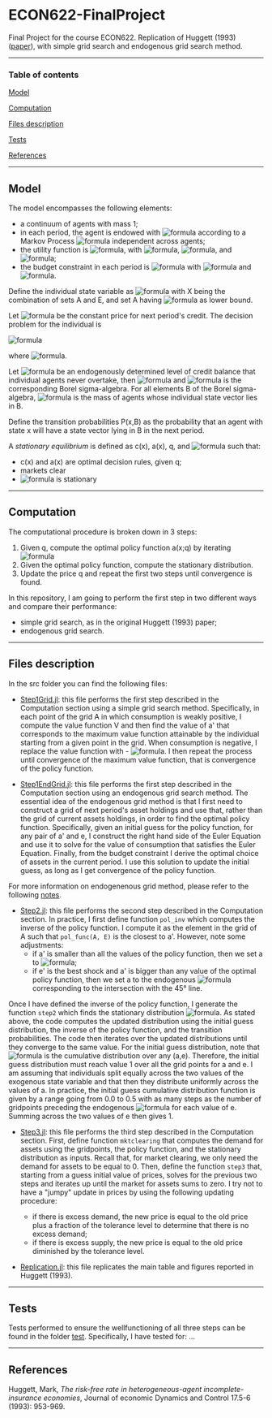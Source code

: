 # ECON622-FinalProject
Final Project for the course ECON622. Replication of Huggett (1993) ([paper](https://github.com/loforteg/ECON622-FinalProject/blob/main/literature/Huggett%201993.pdf)), with simple grid search and endogenous grid search method.

----
### Table of contents
[Model](#model)

[Computation](#computation)

[Files description](#files-description)

[Tests](#tests)

[References](#references)

----
## Model
The model encompasses the following elements:
* a continuum of agents with mass 1;
* in each period, the agent is endowed with ![formula](https://render.githubusercontent.com/render/math?math=e%20\in%20E=(e_h%3Be_l)) according to a Markov Process ![formula](https://render.githubusercontent.com/render/math?math=\pi(e'|e)=Pr(e_{t%2B1}=e'|e_t=e)%3E0) independent across agents;
* the utility function is ![formula](https://render.githubusercontent.com/render/math?math=E%5B\sum_{t=0}^{\infty}\beta^tu(c_t)%5D), with ![formula](https://render.githubusercontent.com/render/math?math=\beta\in(0,1)), ![formula](https://render.githubusercontent.com/render/math?math=u(c)=\frac{c^{1-\sigma}}{-\sigma}), and ![formula](https://render.githubusercontent.com/render/math?math=\sigma%3E1);
* the budget constraint in each period is ![formula](https://render.githubusercontent.com/render/math?math=c%2Ba'q%20\leq%20a%2Be) with ![formula](https://render.githubusercontent.com/render/math?math=a'\geq\underline{a}) and ![formula](https://render.githubusercontent.com/render/math?math=\underline{a}%3C0).

Define the individual state variable as ![formula](https://render.githubusercontent.com/render/math?math=x=(a,e)%20\in%20X) with X being the combination of sets A and E, and set A having ![formula](https://render.githubusercontent.com/render/math?math=\underline{a}) as lower bound.

Let ![formula](https://render.githubusercontent.com/render/math?math=q%3E0) be the constant price for next period's credit.
The decision problem for the individual is

![formula](https://render.githubusercontent.com/render/math?math=v(x%3Bq)=\max_{(c,a')%20\in%20\Gamma(x%3Bq)}u(c)%2B\beta\sum_{e'}v(a',e'%3Bq)\pi(e'|e))

where ![formula](https://render.githubusercontent.com/render/math?math=\Gamma(x%3Bq)=((c,a')%3Ac%2Bqa'%20\leq%20a%2Be%3Bc%20\geq%200%3Ba'%20\geq%20a)).

Let ![formula](https://render.githubusercontent.com/render/math?math=\overline{a}) be an endogenously determined level of credit balance that individual agents never overtake, then ![formula](https://render.githubusercontent.com/render/math?math=S=%5B\underline{a},\overline{a}%5DxE) and ![formula](https://render.githubusercontent.com/render/math?math=\beta_S) is the corresponding Borel sigma-algebra.
For all elements B of the Borel sigma-algebra, ![formula](https://render.githubusercontent.com/render/math?math=\psi(B)) is the mass of agents whose individual state vector lies in B.

Define the transition probabilities P(x,B) as the probability that an agent with state x will have a state vector lying in B in the next period.


A *stationary equilibrium* is defined as c(x), a(x), q, and ![formula](https://render.githubusercontent.com/render/math?math=\psi) such that:
* c(x) and a(x) are optimal decision rules, given q;
* markets clear
* ![formula](https://render.githubusercontent.com/render/math?math=\psi) is stationary

----
## Computation
The computational procedure is broken down in 3 steps:
1. Given q, compute the optimal policy function a(x;q) by iterating
![formula](https://render.githubusercontent.com/render/math?math=(Tv)(x%3Bq)=\max_{(c,a')%20\in%20\Gamma(x%3Bq)}u(c)%2B\beta\sum_{e'}v(a',e'%3Bq)\pi(e'|e))
1. Given the optimal policy function, compute the stationary distribution.
1. Update the price q and repeat the first two steps until convergence is found.

In this repository, I am going to perform the first step in two different ways and compare their performance:
* simple grid search, as in the original Huggett (1993) paper;
* endogenous grid search.

----
## Files description
In the src folder you can find the following files:
* [Step1Grid.jl](https://github.com/loforteg/ECON622-FinalProject/blob/main/src/Step1Grid.jl): this file performs the first step described in the Computation section using a simple grid search method.
Specifically, in each point of the grid A in which consumption is weakly positive, I compute the value function V and then find the value of a' that corresponds to the maximum value function attainable by the individual starting from a given point in the grid.
When consumption is negative, I replace the value function with - ![formula](https://render.githubusercontent.com/render/math?math=\infty).
I then repeat the process until convergence of the maximum value function, that is convergence of the policy function.

* [Step1EndGrid.jl](https://github.com/loforteg/ECON622-FinalProject/blob/main/src/Step1EndGrid.jl): this file performs the first step described in the Computation section using an endogenous grid search method.
The essential idea of the endogenous grid method is that I first need to construct a grid of next period's asset holdings and use that, rather than the grid of current assets holdings, in order to find the optimal policy function.
Specifically, given an initial guess for the policy function, for any pair of a' and e, I construct the right hand side of the Euler Equation and use it to solve for the value of consumption that satisfies the Euler Equation.
Finally, from the budget constraint I derive the optimal choice of assets in the current period.
I use this solution to update the initial guess, as long as I get convergence of the policy function.

For more information on endogenenous grid method, please refer to the following [notes](https://github.com/loforteg/ECON622-FinalProject/blob/main/literature/Notes%20on%20Endogenous%20Grid%20Method.pdf).

* [Step2.jl](https://github.com/loforteg/ECON622-FinalProject/blob/main/src/Step2.jl): this file performs the second step described in the Computation section.
In practice, I first define function `pol_inv` which computes the inverse of the policy function.
I compute it as the element in the grid of A such that `pol_func(A, E)` is the closest to a'.
However, note some adjustments:
  * if a' is smaller than all the values of the policy function, then we set a to ![formula](https://render.githubusercontent.com/render/math?math=\underline{a});
  * if e' is the best shock and a' is bigger than any value of the optimal policy function, then we set a to the endogenous ![formula](https://render.githubusercontent.com/render/math?math=\overline{a}) corresponding to the intersection with the 45° line.

Once I have defined the inverse of the policy function, I generate the function `step2` which finds the stationary distribution ![formula](https://render.githubusercontent.com/render/math?math=\Psi).
As stated above, the code computes the updated distribution using the initial guess distribution, the inverse of the policy function, and the transition probabilities.
The code then iterates over the updated distributions until they converge to the same value.
For the initial guess distribution, note that ![formula](https://render.githubusercontent.com/render/math?math=\Psi) is the cumulative distribution over any (a,e).
Therefore, the initial guess distribution must reach value 1 over all the grid points for a and e.
I am assuming that individuals split equally across the two values of the exogenous state variable and that then they distribute uniformly across the values of a.
In practice, the initial guess cumulative distribution function is given by a range going from 0.0 to 0.5 with as many steps as the number of gridpoints preceding the endogenous ![formula](https://render.githubusercontent.com/render/math?math=\underline{a}) for each value of e.
Summing across the two values of e then gives 1.

* [Step3.jl](https://github.com/loforteg/ECON622-FinalProject/blob/main/src/Step3.jl): this file performs the third step described in the Computation section.
First, define function `mktclearing` that computes the demand for assets using the gridpoints, the policy function, and the stationary distribution as inputs.
Recall that, for market clearing, we only need the demand for assets to be equal to 0.
Then, define the function `step3` that, starting from a guess initial value of prices, solves for the previous two steps and iterates up until the market for assets sums to zero.
I try not to have a "jumpy" update in prices by using the following updating procedure:
  * if there is excess demand, the new price is equal to the old price plus a fraction of the tolerance level to determine that there is no excess demand;
  * if there is excess supply, the new price is equal to the old price diminished by the tolerance level.
  
  
* [Replication.jl](https://github.com/loforteg/ECON622-FinalProject/blob/main/src/Replication.jl): this file replicates the main table and figures reported in Huggett (1993).

----
## Tests
Tests performed to ensure the wellfunctioning of all three steps can be found in the folder [test](https://github.com/loforteg/ECON622-FinalProject/tree/main/test).
Specifically, I have tested for: ...


----
## References
Huggett, Mark, *The risk-free rate in heterogeneous-agent incomplete-insurance economies*, Journal of economic Dynamics and Control 17.5-6 (1993): 953-969.
